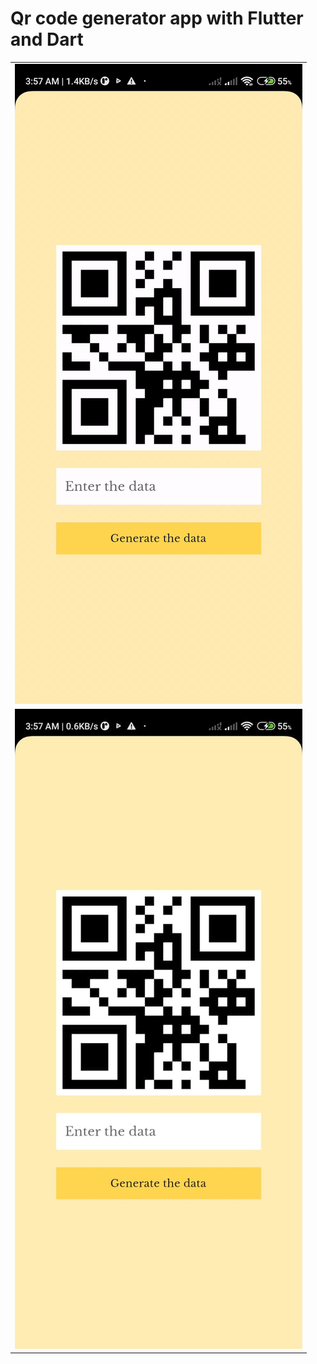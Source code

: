 # Qr code generator app with Flutter and Dart
<table>
  <tr>
    <td><img src='https://github.com/mrkzqsmv/Qr-code-generator-app-with-Flutter-and-Dart/blob/main/app_screens/WhatsApp-Video-2023-10-09-at-359.gif'></td>
  </tr>
  <tr>
    <td><img src='https://github.com/mrkzqsmv/Qr-code-generator-app-with-Flutter-and-Dart/blob/main/app_screens/WhatsApp%20Image%202023-10-09%20at%203.59.34%20AM.jpeg'></td>
  </tr>
</table>

